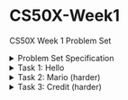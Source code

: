 # CS50X-Week1
CS50X Week 1 Problem Set

<details>
  <summary>Problem Set Specification</summary>
  
  [Specification](https://cs50.harvard.edu/x/2020/psets/1/)
</details>
  
<details>
  <summary>Task 1: Hello</summary>
  
  [Submitted Source Code](https://github.com/benmcmylor/CS50X-Week1/blob/master/hello.c) <br>
  [Results](https://submit.cs50.io/check50/9030d5eb4287a9147235870b6a6970a51f162164)
</details>
  
<details>
  <summary>Task 2: Mario (harder)</summary>
  
  [Submitted Source Code](https://github.com/benmcmylor/CS50X-Week1/blob/master/mario.c)<br>
  [Results](https://submit.cs50.io/users/benmcmylor/cs50/problems/2020/x/mario/more)
</details>

<details>
  <summary>Task 3: Credit (harder)</summary>
  
  [WIP Source Code](https://github.com/benmcmylor/CS50X-Week1/blob/master/credit.c)<br>
  [Results](https://submit.cs50.io/check50/8b9cb0be5669b4f1c114740a62ab80c7586077e3)
  </details>
